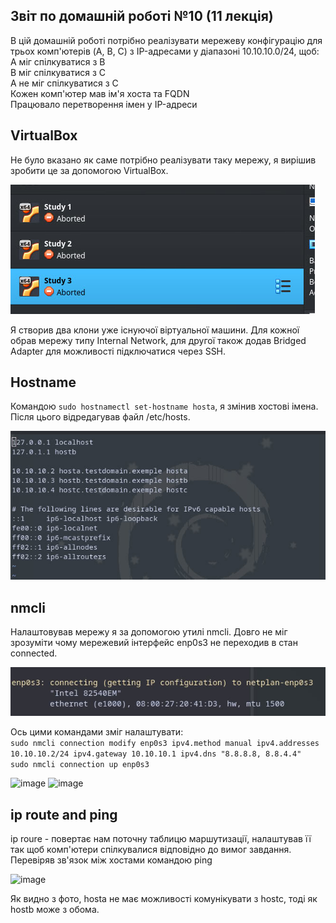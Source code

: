 
## Звіт по домашній роботі №10 (11 лекція)

В цій домашній роботі потрібно реалізувати мережеву конфігурацію для трьох комп'ютерів (A, B, C) з IP-адресами у діапазоні 10.10.10.0/24, щоб:  
    A міг спілкуватися з B  
    B міг спілкуватися з C  
    A не міг спілкуватися з C  
    Кожен комп'ютер мав ім'я хоста та FQDN  
    Працювало перетворення імен у IP-адреси  

## VirtualBox

Не було вказано як саме потрібно реалізувати таку мережу, я вирішив зробити це за допомогою VirtualBox.

![image](https://github.com/MihaplAyMF/study/blob/main/BaseCamp/HomeWork10/Photo1.jpg)

Я створив два клони уже існуючої віртуальної машини. Для кожної обрав мережу типу Internal Network, для другої також додав Bridged Adapter для можливості підключатися через SSH.

## Hostname

Командою ```sudo hostnamectl set-hostname hosta```, я змінив хостові імена. Після цього відредагував файл /etc/hosts.

![image](https://github.com/MihaplAyMF/study/blob/main/BaseCamp/HomeWork10/Photo2.jpg)

## nmcli

Налаштовував мережу я за допомогою утилі nmcli. Довго не міг зрозуміти чому мережевий інтерфейс enp0s3 не переходив в стан сonnected.

![image](https://github.com/MihaplAyMF/study/blob/main/BaseCamp/HomeWork10/Photo3.jpg)

Ось цими командами зміг налаштувати:  
```sudo nmcli connection modify enp0s3 ipv4.method manual ipv4.addresses 10.10.10.2/24 ipv4.gateway 10.10.10.1 ipv4.dns "8.8.8.8, 8.8.4.4"```  
```sudo nmcli connection up enp0s3```  

![image](https://github.com/MihaplAyMF/study/blob/main/BaseCamp/HomeWork10/Photo4.jpg)
![image](https://github.com/MihaplAyMF/study/blob/main/BaseCamp/HomeWork10/Photo5.jpg)

## ip route and ping

ip roure - повертає нам поточну таблицю маршутизації, налаштував її так щоб комп'ютери спілкувалися відповідно до вимог завдання. Перевіряв зв'язок між хостами командою ping

![image](https://github.com/MihaplAyMF/study/blob/main/BaseCamp/HomeWork10/Photo6.png)

Як видно з фото, hosta не має можливості комунікувати з hostc, тоді як hostb може з обома. 










